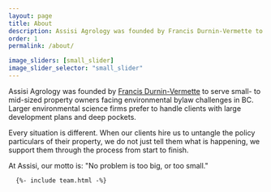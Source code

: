 ```yaml
---
layout: page
title: About
description: Assisi Agrology was founded by Francis Durnin-Vermette to serve small- to mid-sized property owners facing environmental bylaw challenges in BC.
order: 1
permalink: /about/

image_sliders: [small_slider]
image_slider_selector: "small_slider"
---
```

<!-- 
## Who We Are

## What We Do

## Why We're Different -->

Assisi Agrology was founded by [Francis Durnin-Vermette](/1_francis.markdown) to serve small- to mid-sized property owners facing environmental bylaw challenges in BC.
Larger environmental science firms prefer to handle clients with large development plans and deep pockets.

Every situation is different. When our clients hire us to untangle the policy particulars of their property, we do not just tell them what is happening, we support them through the process from start to finish.

At Assisi, our motto is: "No problem is too big, or too small."

<!-- ## Team -->
      {%- include team.html -%}
